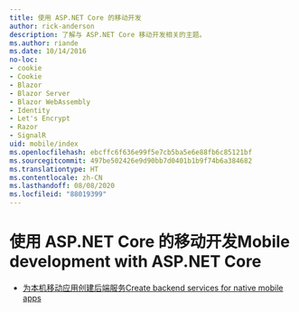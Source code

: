 ```yaml
---
title: 使用 ASP.NET Core 的移动开发
author: rick-anderson
description: 了解与 ASP.NET Core 移动开发相关的主题。
ms.author: riande
ms.date: 10/14/2016
no-loc:
- cookie
- Cookie
- Blazor
- Blazor Server
- Blazor WebAssembly
- Identity
- Let's Encrypt
- Razor
- SignalR
uid: mobile/index
ms.openlocfilehash: ebcffc6f636e99f5e7cb5ba5e6e88fb6c85121bf
ms.sourcegitcommit: 497be502426e9d90bb7d0401b1b9f74b6a384682
ms.translationtype: HT
ms.contentlocale: zh-CN
ms.lasthandoff: 08/08/2020
ms.locfileid: "88019399"
---
```

# <a name="mobile-development-with-aspnet-core"></a><span data-ttu-id="fd36d-103">使用 ASP.NET Core 的移动开发</span><span class="sxs-lookup"><span data-stu-id="fd36d-103">Mobile development with ASP.NET Core</span></span>

* [<span data-ttu-id="fd36d-104">为本机移动应用创建后端服务</span><span class="sxs-lookup"><span data-stu-id="fd36d-104">Create backend services for native mobile apps</span></span>](native-mobile-backend.md)
